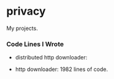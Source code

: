 # privacy
My projects.

### Code Lines I Wrote
 - distributed http downloader:  
  + http downloader: 1982 lines of code.
